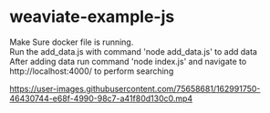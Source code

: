 # weaviate-example-js
 
Make Sure docker file is running. \
Run the add_data.js with command 'node add_data.js' to add data \
After adding data run command 'node index.js' and navigate to http://localhost:4000/ to perform searching






https://user-images.githubusercontent.com/75658681/162991750-46430744-e68f-4990-98c7-a41f80d130c0.mp4

